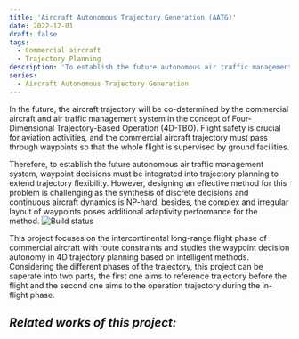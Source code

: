 ```yaml
---
title: 'Aircraft Autonomous Trajectory Generation (AATG)'
date: 2022-12-01
draft: false
tags: 
  - Commercial aircraft
  - Trajectory Planning
description: 'To establish the future autonomous air traffic management system, waypoint decisions must be integrated into trajectory planning to extend trajectory flexibility. However, designing an effective method for this problem is challenging as the synthesis of discrete decisions and continuous aircraft dynamics is NP-hard, besides, the complex and irregular layout of waypoints poses additional adaptivity performance for the method. This project focuses on the intercontinental long-range flight phase of commercial aircraft with route constraints and studies the waypoint decision autonomy in 4D trajectory planning based on intelligent methods. '
series:
  - Aircraft Autonomous Trajectory Generation
---
```

In the future, the aircraft trajectory will be co-determined by the commercial aircraft and air traffic management system in the concept of Four-Dimensional Trajectory-Based Operation (4D-TBO). Flight safety is crucial for aviation activities, and the commercial aircraft trajectory must pass through waypoints so that the whole flight is supervised by ground facilities.

Therefore, to establish the future autonomous air traffic management system, waypoint decisions must be integrated into trajectory planning to extend trajectory flexibility. However, designing an effective method for this problem is challenging as the synthesis of discrete decisions and continuous aircraft dynamics is NP-hard, besides, the complex and irregular layout of waypoints poses additional adaptivity performance for the method. 
![Build status](https://github.com/Lijingqi97/JingqiLI_Homepage/blob/main/static/images/CommercialAircraft/trajPhase.png?raw=true)

This project focuses on the intercontinental long-range flight phase of commercial aircraft with route constraints and studies the waypoint decision autonomy in 4D trajectory planning based on intelligent methods. Considering the different phases of the trajectory, this project can be saperate into two parts, the first one aims to reference trajectory before the flight and the second one aims to the operation trajectory during the in-flight phase.

## *Related works of this project:*